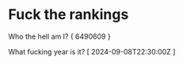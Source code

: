 # Fuck the rankings

Who the hell am I?
{ 6490609 }

What fucking year is it?
[ 2024-09-08T22:30:00Z ]
